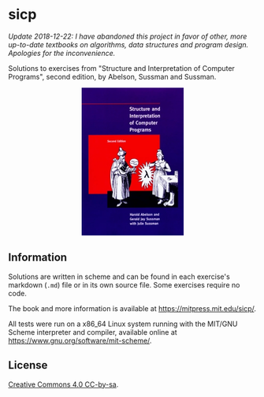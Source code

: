 # sicp

*Update 2018-12-22: I have abandoned this project in favor of other, more
up-to-date textbooks on algorithms, data structures and program design.
Apologies for the inconvenience.*

Solutions to exercises from "Structure and Interpretation of Computer Programs",
second edition, by Abelson, Sussman and Sussman.  

<p align="center"> <img src="sicp.jpg"/> </p>

## Information 
Solutions are written in scheme and can be found in each exercise's markdown
(`.md`) file or in its own source file. Some exercises require no code. 

The book and more information is available at <https://mitpress.mit.edu/sicp/>.

All tests were run on a x86_64 Linux system running with the MIT/GNU Scheme
interpreter and compiler, available online at
<https://www.gnu.org/software/mit-scheme/>. 

## License 

<a rel="license"
href="http://creativecommons.org/licenses/by-sa/4.0/">Creative Commons 4.0
CC-by-sa</a>.
